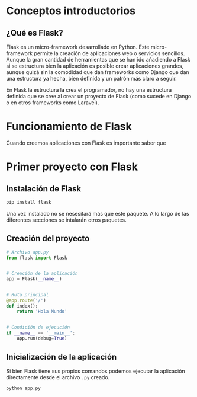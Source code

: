 # **Conceptos introductorios**

## **¿Qué es Flask?**

Flask es un micro-framework desarrollado en Python. Este micro-framework permite la creación de aplicaciones web o servicios sencillos. Aunque la gran cantidad de herramientas que se han ido añadiendo a Flask si se estructura bien la aplicación es posible crear aplicaciones grandes, aunque quizá sin la comodidad que dan frameworks como Django que dan una estructura ya hecha, bien definida y un patrón más claro a seguir.

En Flask la estructura la crea el programador, no hay una estructura definida que se cree al crear un proyecto de Flask (como sucede en Django o en otros frameworks como Laravel). 

# **Funcionamiento de Flask**

Cuando creemos aplicaciones con Flask es importante saber que 

# **Primer proyecto con Flask**

## **Instalación de Flask**

```bash
pip install flask
```

Una vez instalado no se nesesitará más que este paquete. A lo largo de las diferentes secciones se intalarán otros paquetes. 


## **Creación del proyecto**

```python
# Archivo app.py
from flask import Flask


# Creación de la aplicación
app = Flask(__name__)


# Ruta principal
@app.route('/')
def index():
    return 'Hola Mundo'


# Condición de ejecución
if __name__ == '__main__':
    app.run(debug=True)
```

## **Inicialización de la aplicación**

Si bien Flask tiene sus propios comandos podemos ejecutar la aplicación directamente desde el archivo `.py` creado.
```bash
python app.py
```
